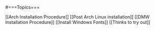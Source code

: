 #===Topics===

[[Arch Installation Procedure]]
[[Post Arch Linux installation]]
[[DMW Installation Procedure]]
[[Install Windows Fonts]]
[[Thinks to try out]]
